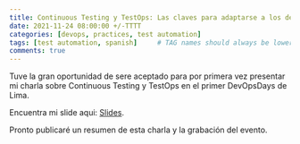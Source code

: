 ```yaml
---
title: Continuous Testing y TestOps: Las claves para adaptarse a los desafíos del futuro de la práctica de testing
date: 2021-11-24 08:00:00 +/-TTTT
categories: [devops, practices, test automation]
tags: [test automation, spanish]     # TAG names should always be lowercase
comments: true
---
```


Tuve la gran oportunidad de sere aceptado para por primera vez presentar mi charla sobre Continuous Testing y TestOps en el primer DevOpsDays de Lima.

Encuentra mi slide aqui: [Slides](../assets/dod-lima-2025-slides.pdf).

Pronto publicaré un resumen de esta charla y la grabación del evento.

